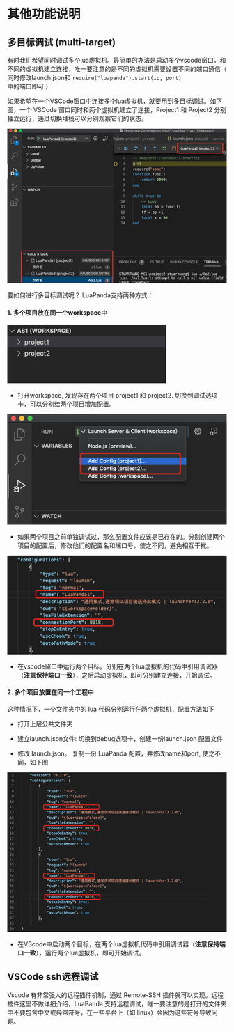 # 其他功能说明



## 多目标调试 (multi-target)

有时我们希望同时调试多个lua虚拟机。最简单的办法是启动多个vscode窗口，和不同的虚拟机建立连接，唯一要注意的是不同的虚拟机需要设置不同的端口通信（ 同时修改launch.json和 `require("luapanda").start(ip, port) `中的端口即可 ）

如果希望在一个VSCode窗口中连接多个lua虚拟机，就要用到多目标调试。如下图，一个 VSCode 窗口同时和两个虚拟机建立了连接，Project1 和 Project2 分别独立运行，通过切换堆栈可以分别观察它们的状态。

![multi-target](../Res/Manual/common-functions/multi-target.png)



要如何进行多目标调试呢？ LuaPanda支持两种方式：

#### 1.  多个项目放在同一个workspace中

![workspace](../Res/Manual/common-functions/workspace.png)

+ 打开workspace, 发现存在两个项目 project1 和  project2.  切换到调试选项卡，可以分别给两个项目增加配置。

![workspace-config](../Res/Manual/common-functions/workspace-config.png)



+ 如果两个项目之前单独调试过，那么配置文件应该是已存在的。分别创建两个项目的配置后，修改他们的配置名和端口号，使之不同，避免相互干扰。

![change-name-port](../Res/Manual/common-functions/change-name-port.png)

+ 在vscode窗口中运行两个目标。分别在两个lua虚拟机的代码中引用调试器（**注意保持端口一致**），之后启动虚拟机，即可分别建立连接，开始调试。



#### 2. 多个项目放置在同一个工程中

这种情况下，一个文件夹中的 lua 代码分别运行在两个虚拟机，配置方法如下

+ 打开上层公共文件夹 

+ 建立launch.json文件: 切换到debug选项卡，创建一份launch.json 配置文件

+ 修改 launch.json。 复制一份 LuaPanda 配置，并修改name和port, 使之不同，如下图

![one-folder](../Res/Manual/common-functions/one-folder.png)



+ 在VScode中启动两个目标，在两个lua虚拟机代码中引用调试器（**注意保持端口一致**），运行两个lua虚拟机，即可开始调试。



## VSCode ssh远程调试

Vscode 有非常强大的远程插件机制，通过 Remote-SSH 插件就可以实现。远程插件这里不做详细介绍，LuaPanda 支持远程调试，唯一要注意的是打开的文件夹中不要包含中文或异常符号，在一些平台上（如 linux）会因为这些符号导致问题。